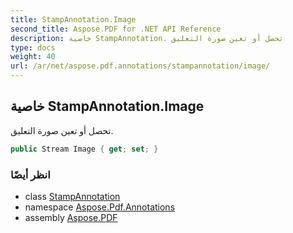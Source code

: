 ```yaml
---
title: StampAnnotation.Image
second_title: Aspose.PDF for .NET API Reference
description: خاصية StampAnnotation. تحصل أو تعين صورة التعليق
type: docs
weight: 40
url: /ar/net/aspose.pdf.annotations/stampannotation/image/
---
```

## خاصية StampAnnotation.Image

تحصل أو تعين صورة التعليق.

```csharp
public Stream Image { get; set; }
```

### انظر أيضًا

* class [StampAnnotation](../)
* namespace [Aspose.Pdf.Annotations](../../../aspose.pdf.annotations/)
* assembly [Aspose.PDF](../../../)